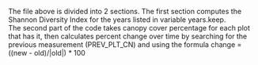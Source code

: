 The file above is divided into 2 sections. The first section computes the Shannon Diversity Index for the years listed in variable years.keep.  
The second part of the code takes canopy cover percentage for each plot that has it, then calculates percent change over time by searching for the previous measurement (PREV_PLT_CN) and using the formula change = ((new - old)/|old|) * 100
